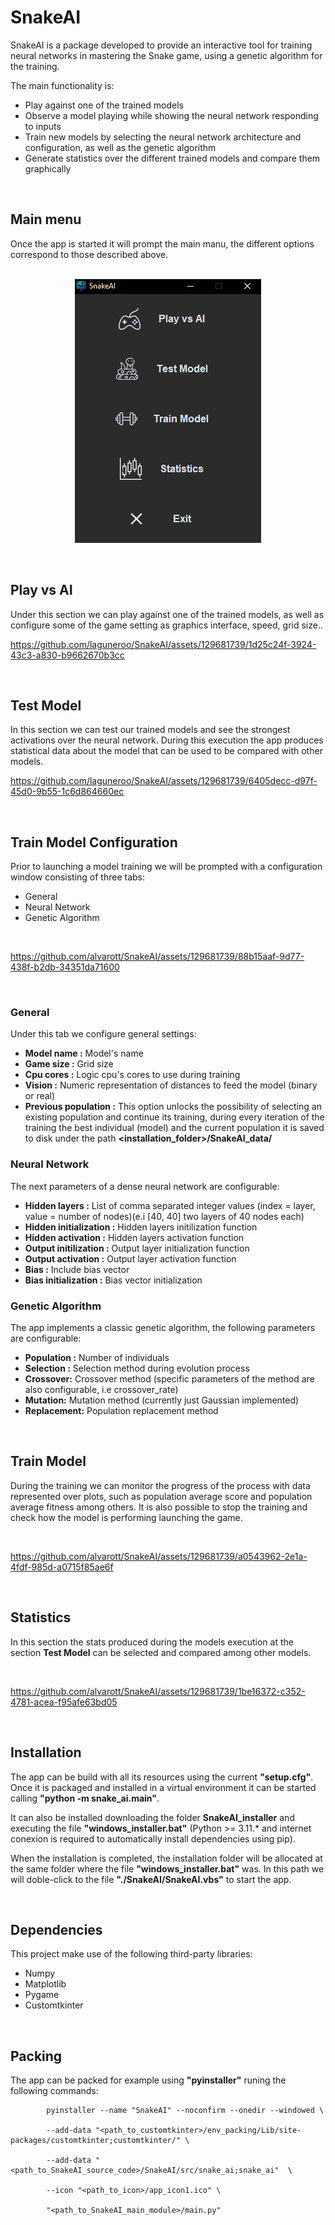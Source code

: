 # SnakeAI
SnakeAI is a package developed to provide an interactive tool for training neural networks in mastering the Snake game, using a genetic algorithm for the training.

The main functionality is:

- Play against one of the trained models
- Observe a model playing while showing the neural network responding to inputs
- Train new models by selecting the neural network architecture and configuration, as well as the genetic algorithm
- Generate statistics over the different trained models and compare them graphically
<br>

## Main menu
Once the app is started it will prompt the main manu, the different options correspond to those described above.
<br>
<br>
<p align="center">
  <picture>
    <source media="(prefers-color-scheme: dark)" srcset="./readme_resources/main_menu.png">
    <img src="./readme_resources/main_menu.png">
  </picture>
</p>
<br> 

## Play vs AI
Under this section we can play against one of the trained models, as well as configure some of the game setting as graphics interface, speed, grid size..

https://github.com/laguneroo/SnakeAI/assets/129681739/1d25c24f-3924-43c3-a830-b9662670b3cc

<br>

## Test Model
In this section we can test our trained models and see the strongest activations over the neural network. During this execution the app produces statistical data about the model that can be used to be compared with other models.

https://github.com/laguneroo/SnakeAI/assets/129681739/6405decc-d97f-45d0-9b55-1c6d864660ec

<br>

## Train Model Configuration
Prior to launching a model training we will be prompted with a configuration window consisting of three tabs:

- General
- Neural Network
- Genetic Algorithm

<br>

https://github.com/alvarott/SnakeAI/assets/129681739/88b15aaf-9d77-438f-b2db-34351da71600

<br>

### General
Under this tab we configure general settings:

 - **Model name          :** Model's name
 - **Game size           :** Grid size
 - **Cpu cores           :** Logic cpu's cores to use during training
 - **Vision              :** Numeric representation of distances to feed the model (binary or real)
 - **Previous population :** This option unlocks the possibility of selecting an existing population and continue its training, during every iteration of the training the best individual (model) and the current population it is saved to disk under the path **<installation_folder>/SnakeAI_data/**

### Neural Network
The next parameters of a dense neural network are configurable:

- **Hidden layers :**  List of comma separated integer values (index = layer, value = number of nodes)(e.i [40, 40] two layers of 40 nodes each)
- **Hidden initialization :** Hidden layers initilization function
- **Hidden activation :** Hidden layers activation function
- **Output initilization :** Output layer initialization function
- **Output activation :** Output layer activation function
- **Bias :** Include bias vector
- **Bias initialization :** Bias vector initialization

### Genetic Algorithm
The app implements a classic genetic algorithm, the following parameters are configurable:

- **Population :** Number of individuals
- **Selection :** Selection method during evolution process
- **Crossover:** Crossover method (specific parameters of the method are also configurable, i.e crossover_rate)
- **Mutation:** Mutation method (currently just Gaussian implemented)
- **Replacement:** Population replacement method

<br>

## Train Model
During the training we can monitor the progress of the process with data represented over plots, such as population average score and population average fitness among others. It is also possible to stop the training and check how the model is performing launching the game.

<br>

https://github.com/alvarott/SnakeAI/assets/129681739/a0543962-2e1a-4fdf-985d-a0715f85ae6f

<br>

## Statistics
In this section the stats produced during the models execution at the section **Test Model** can be selected and compared among other models.

<br>

https://github.com/alvarott/SnakeAI/assets/129681739/1be16372-c352-4781-acea-f95afe63bd05

<br>

## Installation
The app can be build with all its resources using the current **"setup.cfg"**. Once it is packaged and installed in a virtual environment it can be started calling **"python -m snake_ai.main"**.

It can also be installed downloading the folder **SnakeAI_installer** and executing the file **"windows_installer.bat"** (Python >= 3.11.* and internet conexion is required to automatically install dependencies using pip).

When the installation is completed, the installation folder will be allocated at the same folder where the file **"windows_installer.bat"** was. In this path we will doble-click to the file **"./SnakeAI/SnakeAI.vbs"** to start the app.

<br>

## Dependencies
This project make use of the following third-party libraries:

- Numpy
- Matplotlib
- Pygame
- Customtkinter
<br>

## Packing
The app can be packed for example using **"pyinstaller"** runing the following commands:

            
            pyinstaller --name "SnakeAI" --noconfirm --onedir --windowed \
            
            --add-data "<path_to_customtkinter>/env_packing/Lib/site-packages/customtkinter;customtkinter/" \ 
            
            --add-data "<path_to_SnakeAI_source_code>/SnakeAI/src/snake_ai;snake_ai"  \
            
            --icon "<path_to_icon>/app_icon1.ico" \ 
            
            "<path_to_SnakeAI_main_module>/main.py"

